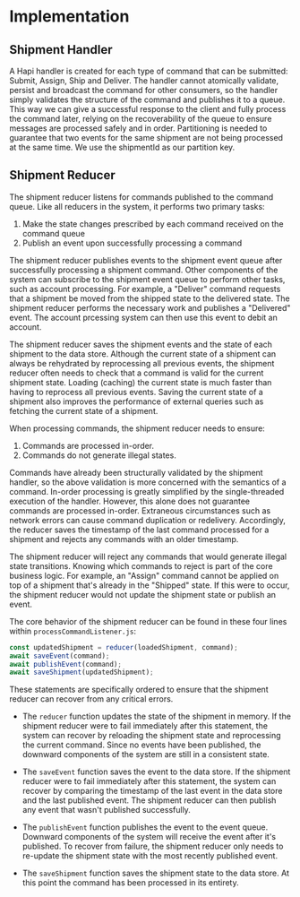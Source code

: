 # Implementation

## Shipment Handler

A Hapi handler is created for each type of command that can be submitted:  Submit, Assign, Ship and Deliver. The handler cannot atomically validate, persist and broadcast the command for other consumers, so the handler simply validates the structure of the command and publishes it to a queue. This way we can give a successful response to the client and fully process the command later, relying on the recoverability of the queue to ensure messages are processed safely and in order. Partitioning is needed to guarantee that two events for the same shipment are not being processed at the same time. We use the shipmentId as our partition key.

## Shipment Reducer

The shipment reducer listens for commands published to the command queue. Like all reducers in the system, it performs two primary tasks:

1. Make the state changes prescribed by each command received on the command queue
2. Publish an event upon successfully processing a command

The shipment reducer publishes events to the shipment event queue after successfully processing a shipment command. Other components of the system can subscribe to the shipment event queue to perform other tasks, such as account processing. For example, a "Deliver" command requests that a shipment be moved from the shipped state to the delivered state. The shipment reducer performs the necessary work and publishes a "Delivered" event. The account prcessing system can then use this event to debit an account.

The shipment reducer saves the shipment events and the state of each shipment to the data store. Although the current state of a shipment can always be rehydrated by reprocessing all previous events, the shipment reducer often needs to check that a command is valid for the current shipment state. Loading (caching) the current state is much faster than having to reprocess all previous events. Saving the current state of a shipment also improves the performance of external queries such as fetching the current state of a shipment.

When processing commands, the shipment reducer needs to ensure:

1. Commands are processed in-order.
2. Commands do not generate illegal states.

Commands have already been structurally validated by the shipment handler, so the above validation is more concerned with the semantics of a command. In-order processing is greatly simplified by the single-threaded execution of the handler. However, this alone does not guarantee commands are processed in-order. Extraneous circumstances such as network errors can cause command duplication or redelivery. Accordingly, the reducer saves the timestamp of the last command processed for a shipment and rejects any commands with an older timestamp.

The shipment reducer will reject any commands that would generate illegal state transitions. Knowing which commands to reject is part of the core business logic. For example, an "Assign" command cannot be applied on top of a shipment that's already in the "Shipped" state. If this were to occur, the shipment reducer would not update the shipment state or publish an event.

The core behavior of the shipment reducer can be found in these four lines within `processCommandListener.js`:

```js
const updatedShipment = reducer(loadedShipment, command);
await saveEvent(command);
await publishEvent(command);
await saveShipment(updatedShipment);
```

These statements are specifically ordered to ensure that the shipment reducer can recover from any critical errors.

- The `reducer` function updates the state of the shipment in memory. If the shipment reducer were to fail immediately after this statement, the system can recover by reloading the shipment state and reprocessing the current command. Since no events have been published, the downward components of the system are still in a consistent state.

- The `saveEvent` function saves the event to the data store. If the shipment reducer were to fail immediately after this statement, the system can recover by comparing the timestamp of the last event in the data store and the last published event. The shipment reducer can then publish any event that wasn't published successfully.

- The `publishEvent` function publishes the event to the event queue. Downward components of the system will receive the event after it's published. To recover from failure, the shipment reducer only needs to re-update the shipment state with the most recently published event.

- The `saveShipment` function saves the shipment state to the data store. At this point the command has been processed in its entirety.
